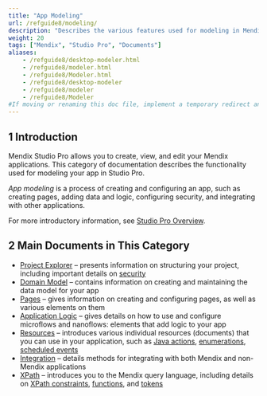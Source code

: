 ```yaml
---
title: "App Modeling"
url: /refguide8/modeling/
description: "Describes the various features used for modeling in Mendix Studio Pro, including document templates, the domain model, microflows, modules, pages, and security."
weight: 20
tags: ["Mendix", "Studio Pro", "Documents"]
aliases:
    - /refguide8/desktop-modeler.html
    - /refguide8/modeler.html
    - /refguide8/Modeler.html
    - /refguide8/desktop-modeler
    - /refguide8/modeler
    - /refguide8/Modeler
#If moving or renaming this doc file, implement a temporary redirect and let the respective team know they should update the URL in the product. See Mapping to Products for more details.1 Introduction
---
```


## 1 Introduction

Mendix Studio Pro allows you to create, view, and edit your Mendix applications. This category of documentation describes the functionality used for modeling your app in Studio Pro. 

*App modeling* is a process of creating and configuring an app, such as creating pages, adding data and logic, configuring security, and integrating with other applications. 

For more introductory information, see [Studio Pro Overview](/refguide8/studio-pro-overview/).

## 2 Main Documents in This Category

* [Project Explorer](/refguide8/project-explorer/) – presents information on structuring your project, including important details on [security](/refguide8/security/)
* [Domain Model](/refguide8/domain-model/) – contains information on creating and maintaining the data model for your app
* [Pages](/refguide8/pages/) – gives information on creating and configuring pages, as well as various elements on them
* [Application Logic](/refguide8/application-logic/) – gives details on how to use and configure microflows and nanoflows: elements that add logic to your app
* [Resources](/refguide8/resources/) – introduces various individual resources (documents) that you can use in your application, such as [Java actions](/refguide8/java-actions/), [enumerations](/refguide8/enumerations/), [scheduled events](/refguide8/scheduled-events/)
* [Integration](/refguide8/integration/) – details methods for integrating with both Mendix and non-Mendix applications
* [XPath](/refguide8/xpath/) – introduces you to the Mendix query language, including details on [XPath constraints](/refguide8/xpath-constraints/), [functions](/refguide8/xpath-query-functions/), and [tokens](/refguide8/xpath-tokens/)
